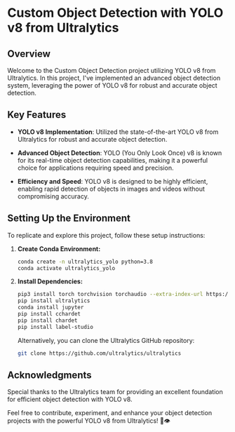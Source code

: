 # Custom Object Detection with YOLO v8 from Ultralytics

## Overview

Welcome to the Custom Object Detection project utilizing YOLO v8 from Ultralytics. In this project, I've implemented an advanced object detection system, leveraging the power of YOLO v8 for robust and accurate object detection.

## Key Features

- **YOLO v8 Implementation**: Utilized the state-of-the-art YOLO v8 from Ultralytics for robust and accurate object detection.

- **Advanced Object Detection**: YOLO (You Only Look Once) v8 is known for its real-time object detection capabilities, making it a powerful choice for applications requiring speed and precision.

- **Efficiency and Speed**: YOLO v8 is designed to be highly efficient, enabling rapid detection of objects in images and videos without compromising accuracy.

## Setting Up the Environment

To replicate and explore this project, follow these setup instructions:

1. **Create Conda Environment:**
    ```bash
    conda create -n ultralytics_yolo python=3.8
    conda activate ultralytics_yolo
    ```

2. **Install Dependencies:**
    ```bash
    pip3 install torch torchvision torchaudio --extra-index-url https://download.pytorch.org/whl/cu116
    pip install ultralytics
    conda install jupyter
    pip install cchardet
    pip install chardet
    pip install label-studio
    ```

    Alternatively, you can clone the Ultralytics GitHub repository:
    ```bash
    git clone https://github.com/ultralytics/ultralytics
    ```



## Acknowledgments

Special thanks to the Ultralytics team for providing an excellent foundation for efficient object detection with YOLO v8.

Feel free to contribute, experiment, and enhance your object detection projects with the powerful YOLO v8 from Ultralytics! 🚀👁️


